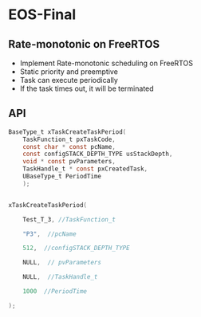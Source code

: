 # EOS-Final 
## Rate-monotonic on FreeRTOS​
- Implement Rate-monotonic scheduling on FreeRTOS
- Static priority and preemptive
- Task can execute periodically
- If the task times out, it will be terminated
## API

```c
BaseType_t xTaskCreateTaskPeriod(	
    TaskFunction_t pxTaskCode,
	const char * const pcName,		
	const configSTACK_DEPTH_TYPE usStackDepth,
	void * const pvParameters,
	TaskHandle_t * const pxCreatedTask, 
	UBaseType_t PeriodTime
    );


xTaskCreateTaskPeriod(​

    Test_T_3, //TaskFunction_t​

    "P3",  //pcName​

    512,  //configSTACK_DEPTH_TYPE​

    NULL,  // pvParameters​

    NULL,  //TaskHandle_t​

    1000  //PeriodTime​

);
```